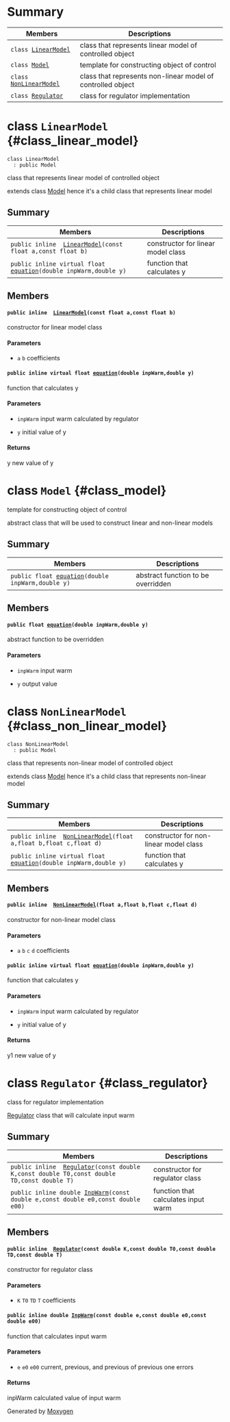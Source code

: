 # Summary

 Members                        | Descriptions                                
--------------------------------|---------------------------------------------
`class `[`LinearModel`](#class_linear_model) | class that represents linear model of controlled object
`class `[`Model`](#class_model) | template for constructing object of control
`class `[`NonLinearModel`](#class_non_linear_model) | class that represents non-linear model of controlled object
`class `[`Regulator`](#class_regulator) | class for regulator implementation

# class `LinearModel` {#class_linear_model}

```
class LinearModel
  : public Model
```  

class that represents linear model of controlled object

extends class [Model](#class_model) hence it's a child class that represents linear model

## Summary

 Members                        | Descriptions                                
--------------------------------|---------------------------------------------
`public inline  `[`LinearModel`](#class_linear_model_1a5c722821b5adf7f20c336a299b6cc269)`(const float a,const float b)` | constructor for linear model class 
`public inline virtual float `[`equation`](#class_linear_model_1af55f61d71a93f7ef12d69d8b6c2755f2)`(double inpWarm,double y)` | function that calculates y 

## Members

#### `public inline  `[`LinearModel`](#class_linear_model_1a5c722821b5adf7f20c336a299b6cc269)`(const float a,const float b)` 

constructor for linear model class 
#### Parameters
* `a` `b` coefficients

#### `public inline virtual float `[`equation`](#class_linear_model_1af55f61d71a93f7ef12d69d8b6c2755f2)`(double inpWarm,double y)` 

function that calculates y 
#### Parameters
* `inpWarm` input warm calculated by regulator 

* `y` initial value of y 

#### Returns
y new value of y

# class `Model` {#class_model}

template for constructing object of control

abstract class that will be used to construct linear and non-linear models

## Summary

 Members                        | Descriptions                                
--------------------------------|---------------------------------------------
`public float `[`equation`](#class_model_1a772188a332543b15ce764ffb52e7f1d2)`(double inpWarm,double y)` | abstract function to be overridden 

## Members

#### `public float `[`equation`](#class_model_1a772188a332543b15ce764ffb52e7f1d2)`(double inpWarm,double y)` 

abstract function to be overridden 
#### Parameters
* `inpWarm` input warm 

* `y` output value

# class `NonLinearModel` {#class_non_linear_model}

```
class NonLinearModel
  : public Model
```  

class that represents non-linear model of controlled object

extends class [Model](#class_model) hence it's a child class that represents non-linear model

## Summary

 Members                        | Descriptions                                
--------------------------------|---------------------------------------------
`public inline  `[`NonLinearModel`](#class_non_linear_model_1acdbfe9c5e0bf3bded2c00352b299a3bf)`(float a,float b,float c,float d)` | constructor for non-linear model class 
`public inline virtual float `[`equation`](#class_non_linear_model_1aecbfc7aa14bddc5553ef3443c7e3fd25)`(double inpWarm,double y)` | function that calculates y 

## Members

#### `public inline  `[`NonLinearModel`](#class_non_linear_model_1acdbfe9c5e0bf3bded2c00352b299a3bf)`(float a,float b,float c,float d)` 

constructor for non-linear model class 
#### Parameters
* `a` `b` `c` `d` coefficients

#### `public inline virtual float `[`equation`](#class_non_linear_model_1aecbfc7aa14bddc5553ef3443c7e3fd25)`(double inpWarm,double y)` 

function that calculates y 
#### Parameters
* `inpWarm` input warm calculated by regulator 

* `y` initial value of y 

#### Returns
y1 new value of y

# class `Regulator` {#class_regulator}

class for regulator implementation

[Regulator](#class_regulator) class that will calculate input warm

## Summary

 Members                        | Descriptions                                
--------------------------------|---------------------------------------------
`public inline  `[`Regulator`](#class_regulator_1aedb45b9c3df014093c4991acd526a2bf)`(const double K,const double T0,const double TD,const double T)` | constructor for regulator class 
`public inline double `[`InpWarm`](#class_regulator_1a15ccfbe686d6feec4427dc765d91f3a2)`(const double e,const double e0,const double e00)` | function that calculates input warm 

## Members

#### `public inline  `[`Regulator`](#class_regulator_1aedb45b9c3df014093c4991acd526a2bf)`(const double K,const double T0,const double TD,const double T)` 

constructor for regulator class 
#### Parameters
* `K` `T0` `TD` `T` coefficients

#### `public inline double `[`InpWarm`](#class_regulator_1a15ccfbe686d6feec4427dc765d91f3a2)`(const double e,const double e0,const double e00)` 

function that calculates input warm 
#### Parameters
* `e` `e0` `e00` current, previous, and previous of previous one errors 

#### Returns
inpWarm calculated value of input warm

Generated by [Moxygen](https://sourcey.com/moxygen)
